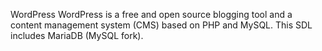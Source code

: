 WordPress
WordPress is a free and open source blogging tool and a content management system (CMS) based on PHP and MySQL. This SDL includes MariaDB (MySQL fork).
